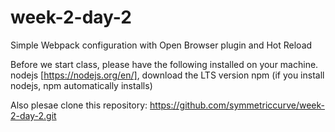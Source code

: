 # week-2-day-2
Simple Webpack configuration with Open Browser plugin and Hot Reload


Before we start class, please have the following installed on your machine.
nodejs [https://nodejs.org/en/], download the LTS version 
npm (if you install nodejs, npm automatically installs)

Also plesae clone this repository: 
https://github.com/symmetriccurve/week-2-day-2.git
